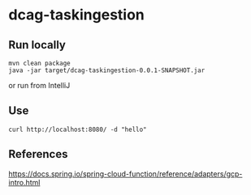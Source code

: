 # dcag-taskingestion

## Run locally
```
mvn clean package
java -jar target/dcag-taskingestion-0.0.1-SNAPSHOT.jar
```

or run from IntelliJ

## Use
`curl http://localhost:8080/ -d "hello"`


## References
https://docs.spring.io/spring-cloud-function/reference/adapters/gcp-intro.html
